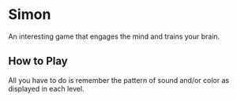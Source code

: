 # Simon

An interesting game that engages the mind and trains your brain.

## How to Play
All you have to do is remember the pattern of sound and/or color as displayed in each level.
